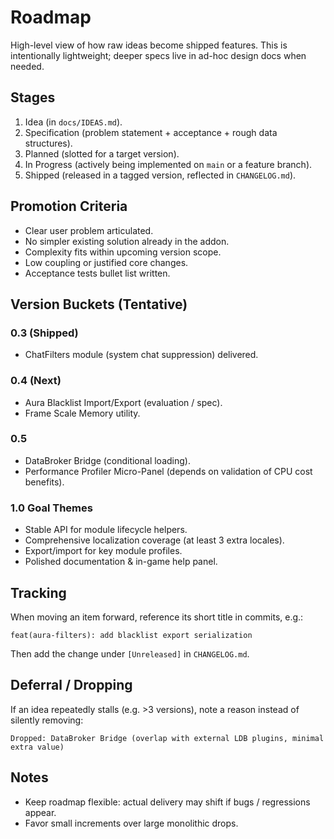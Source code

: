 # Roadmap

High-level view of how raw ideas become shipped features. This is intentionally lightweight; deeper specs live in ad-hoc design docs when needed.

## Stages
1. Idea (in `docs/IDEAS.md`).
2. Specification (problem statement + acceptance + rough data structures).
3. Planned (slotted for a target version).
4. In Progress (actively being implemented on `main` or a feature branch).
5. Shipped (released in a tagged version, reflected in `CHANGELOG.md`).

## Promotion Criteria
- Clear user problem articulated.
- No simpler existing solution already in the addon.
- Complexity fits within upcoming version scope.
- Low coupling or justified core changes.
- Acceptance tests bullet list written.

## Version Buckets (Tentative)
### 0.3 (Shipped)
- ChatFilters module (system chat suppression) delivered.

### 0.4 (Next)
- Aura Blacklist Import/Export (evaluation / spec).
- Frame Scale Memory utility.

### 0.5
- DataBroker Bridge (conditional loading).
- Performance Profiler Micro-Panel (depends on validation of CPU cost benefits).

### 1.0 Goal Themes
- Stable API for module lifecycle helpers.
- Comprehensive localization coverage (at least 3 extra locales).
- Export/import for key module profiles.
- Polished documentation & in-game help panel.

## Tracking
When moving an item forward, reference its short title in commits, e.g.:
```
feat(aura-filters): add blacklist export serialization
```
Then add the change under `[Unreleased]` in `CHANGELOG.md`.

## Deferral / Dropping
If an idea repeatedly stalls (e.g. >3 versions), note a reason instead of silently removing:
```
Dropped: DataBroker Bridge (overlap with external LDB plugins, minimal extra value)
```

## Notes
- Keep roadmap flexible: actual delivery may shift if bugs / regressions appear.
- Favor small increments over large monolithic drops.
